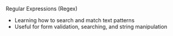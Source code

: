 Regular Expressions (Regex)
- Learning how to search and match text patterns
- Useful for form validation, searching, and string manipulation

